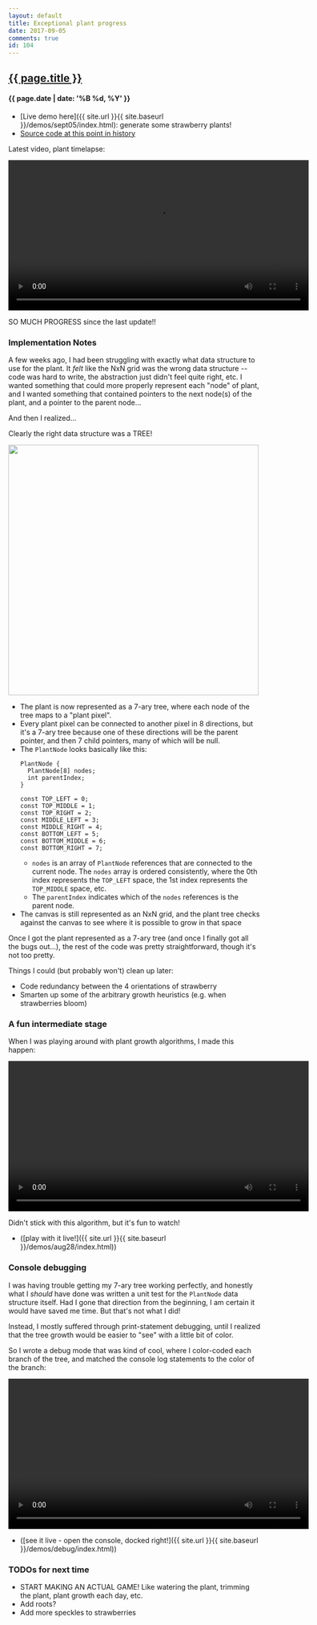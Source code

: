 ```yaml
---
layout: default
title: Exceptional plant progress
date: 2017-09-05
comments: true
id: 104
---
```


## <a href="{{ site.baseurl }}{{ page.url }}">{{ page.title }}</a>
#### {{ page.date | date: '%B %d, %Y' }}

- [Live demo here]({{ site.url }}{{ site.baseurl }}/demos/sept05/index.html): generate some strawberry plants!
- [Source code at this point in history]()

Latest video, plant timelapse:

<video src="{{ site.url }}{{ site.baseurl }}/assets/videos/plant-timelapse.mp4" height="300" autoplay loop></video>

SO MUCH PROGRESS since the last update!!

### Implementation Notes

A few weeks ago, I had been struggling with exactly what data structure to use for the plant. It *felt* like the NxN grid was the wrong data structure -- code was hard to write, the abstraction just didn't feel quite right, etc. I wanted something that could more properly represent each "node" of plant, and I wanted something that contained pointers to the next node(s) of the plant, and a pointer to the parent node...

And then I realized...

Clearly the right data structure was a TREE!

<img src="{{ site.url }}{{ site.baseurl }}/assets/images/tree-data-structure.jpg" height="500" />

- The plant is now represented as a 7-ary tree, where each node of the tree maps to a "plant pixel".
- Every plant pixel can be connected to another pixel in 8 directions, but it's a 7-ary tree because one of these directions will be the parent pointer, and then 7 child pointers, many of which will be null.
- The `PlantNode` looks basically like this:
  ```
  PlantNode {
    PlantNode[8] nodes;
    int parentIndex;
  }

  const TOP_LEFT = 0;
  const TOP_MIDDLE = 1;
  const TOP_RIGHT = 2;
  const MIDDLE_LEFT = 3;
  const MIDDLE_RIGHT = 4;
  const BOTTOM_LEFT = 5;
  const BOTTOM_MIDDLE = 6;
  const BOTTOM_RIGHT = 7;
  ```
  - `nodes` is an array of `PlantNode` references that are connected to the current node. The `nodes` array is ordered consistently, where the 0th index represents the `TOP_LEFT` space, the 1st index represents the `TOP_MIDDLE` space, etc.
  - The `parentIndex` indicates which of the `nodes` references is the parent node.
- The canvas is still represented as an NxN grid, and the plant tree checks against the canvas to see where it is possible to grow in that space

Once I got the plant represented as a 7-ary tree (and once I finally got all the bugs out...), the rest of the code was pretty straightforward, though it's not too pretty.

Things I could (but probably won't) clean up later:
- Code redundancy between the 4 orientations of strawberry
- Smarten up some of the arbitrary growth heuristics (e.g. when strawberries bloom)

### A fun intermediate stage

When I was playing around with plant growth algorithms, I made this happen:

<video src="{{ site.url }}{{ site.baseurl }}/assets/videos/greenery-growth.mp4" height="300" autoplay loop></video>

Didn't stick with this algorithm, but it's fun to watch!

- ([play with it live!]({{ site.url }}{{ site.baseurl }}/demos/aug28/index.html))

### Console debugging

I was having trouble getting my 7-ary tree working perfectly, and honestly what I *should* have done was written a unit test for the `PlantNode` data structure itself. Had I gone that direction from the beginning, I am certain it would have saved me time. But that's not what I did!

Instead, I mostly suffered through print-statement debugging, until I realized that the tree growth would be easier to "see" with a little bit of color.

So I wrote a debug mode that was kind of cool, where I color-coded each branch of the tree, and matched the console log statements to the color of the branch:

<video src="{{ site.url }}{{ site.baseurl }}/assets/videos/plant-debug.mp4" height="300" autoplay loop></video>

- ([see it live - open the console, docked right!]({{ site.url }}{{ site.baseurl }}/demos/debug/index.html))

### TODOs for next time
- START MAKING AN ACTUAL GAME! Like watering the plant, trimming the plant, plant growth each day, etc.
- Add roots?
- Add more speckles to strawberries
